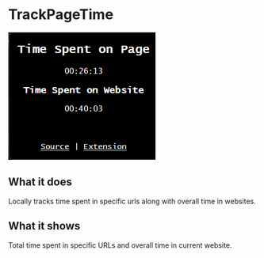 # TrackPageTime

![Logo](./example.png)

## What it does

Locally tracks time spent in specific urls along with overall time in websites.

## What it shows

Total time spent in specific URLs and overall time in current website. 
```
